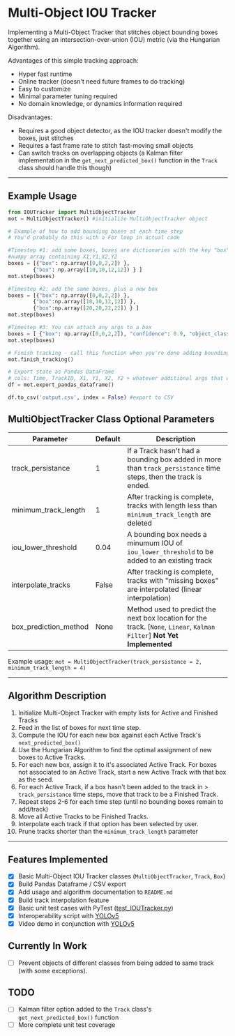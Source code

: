 # Multi-Object IOU Tracker

Implementing a Multi-Object Tracker that stitches object bounding boxes together using an intersection-over-union (IOU) metric (via the Hungarian Algorithm).

Advantages of this simple tracking approach:
- Hyper fast runtime
- Online tracker (doesn't need future frames to do tracking)
- Easy to customize
- Minimal parameter tuning required
- No domain knowledge, or dynamics information required

Disadvantages:
- Requires a good object detector, as the IOU tracker doesn't modify the boxes, just stitches
- Requires a fast frame rate to stitch fast-moving small objects
- Can switch tracks on overlapping objects (a Kalman filter implementation in the `get_next_predicted_box()` function in the `Track` class should handle this though)

---

## Example Usage

``` Python
from IOUTracker import MultiObjectTracker
mot = MultiObjectTracker() #initialize MultiObjectTracker object

# Example of how to add bounding boxes at each time step
# You'd probably do this with a For loop in actual code

#Timestep #1: add some boxes, boxes are dictionaries with the key "box" set to a
#numpy array containing X1,Y1,X2,Y2
boxes = [{"box": np.array([0,0,2,2]) }, 
        {"box": np.array([10,10,12,12]) } ]
mot.step(boxes)

#Timestep #2: add the same boxes, plus a new box
boxes = [{"box": np.array([0,0,2,2]) }, 
        {"box":np.array([10,10,12,12]) },
        {"box":np.array([20,20,22,22]) } ]
mot.step(boxes)

#Timestep #3: You can attach any args to a box
boxes = [ {"box": np.array([0,0,2,2]), "confidence": 0.9, "object_class": "car"} ]
mot.step(boxes)

# Finish tracking - call this function when you're done adding bounding boxes
mot.finish_tracking()

# Export state as Pandas DataFrame
# cols: Time, TrackID, X1, Y1, X2, Y2 + whatever additional args that were in the dicts above
df = mot.export_pandas_dataframe()

df.to_csv('output.csv', index = False) #export to CSV
```

## MultiObjectTracker Class Optional Parameters

| Parameter | Default | Description |
| --- | --- | --- |
| track_persistance | 1 | If a Track hasn't had a bounding box added in more than `track_persistance` time steps, then the track is ended. |
| minimum_track_length | 1 | After tracking is complete, tracks with length less than `minimum_track_length` are deleted |
| iou_lower_threshold | 0.04 | A bounding box needs a minumum IOU of `iou_lower_threshold` to be added to an existing track |
| interpolate_tracks | False | After tracking is complete, tracks with "missing boxes" are interpolated (linear interpolation) |
| box_prediction_method | None | Method used to predict the next box location for the track. [`None`, `Linear`, `Kalman Filter`] **Not Yet Implemented** |

Example usage: `mot = MultiObjectTracker(track_persistance = 2, minimum_track_length = 4)`

---

## Algorithm Description

1. Initialize Multi-Object Tracker with empty lists for Active and Finished Tracks
1. Feed in the list of boxes for next time step.
1. Compute the IOU for each new box against each Active Track's `next_predicted_box()` 
1. Use the Hungarian Algorithm to find the optimal assignment of new boxes to Active Tracks.
1. For each new box, assign it to it's associated Active Track. For boxes not associated to an Active Track, start a new Active Track with that box as the seed.
1. For each Active Track, if a box hasn't been added to the track in > `track_persistance` time steps, move that track to be a Finished Track.
1. Repeat steps 2-6 for each time step (until no bounding boxes remain to add/track)
1. Move all Active Tracks to be Finished Tracks.
1. Interpolate each track if that option has been selected by user.
1. Prune tracks shorter than the `minimum_track_length` parameter 

---

## Features Implemented

- [x] Basic Multi-Object IOU Tracker classes (`MultiObjectTracker`, `Track`, `Box`)
- [x] Build Pandas Dataframe / CSV export
- [x] Add usage and algorithm documentation to `README.md`
- [x] Build track interpolation feature
- [x] Basic unit test cases with PyTest ([test_IOUTracker.py](test_IOUTracker.py))
- [x] Interoperability script with [YOLOv5](https://github.com/ultralytics/yolov5)
- [x] Video demo in conjunction with [YOLOv5](https://github.com/ultralytics/yolov5)

## Currently In Work

- [ ] Prevent objects of different classes from being added to same track (with some exceptions).

## TODO

- [ ] Kalman filter option added to the `Track` class's `get_next_predicted_box()` function
- [ ] More complete unit test coverage
